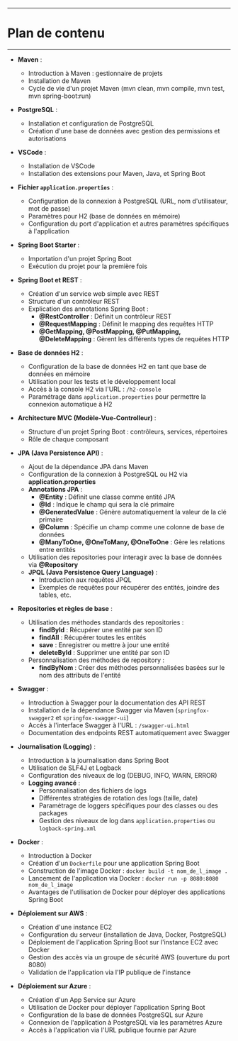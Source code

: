 ----
# Plan de contenu
----

- **Maven** :
  - Introduction à Maven : gestionnaire de projets
  - Installation de Maven
  - Cycle de vie d'un projet Maven (mvn clean, mvn compile, mvn test, mvn spring-boot:run)

- **PostgreSQL** :
  - Installation et configuration de PostgreSQL
  - Création d'une base de données avec gestion des permissions et autorisations

- **VSCode** :
  - Installation de VSCode
  - Installation des extensions pour Maven, Java, et Spring Boot

- **Fichier `application.properties`** :
  - Configuration de la connexion à PostgreSQL (URL, nom d'utilisateur, mot de passe)
  - Paramètres pour H2 (base de données en mémoire)
  - Configuration du port d'application et autres paramètres spécifiques à l'application

- **Spring Boot Starter** :
  - Importation d'un projet Spring Boot
  - Exécution du projet pour la première fois


- **Spring Boot et REST** :
  - Création d'un service web simple avec REST
  - Structure d'un contrôleur REST
  - Explication des annotations Spring Boot : 
    - **@RestController** : Définit un contrôleur REST
    - **@RequestMapping** : Définit le mapping des requêtes HTTP
    - **@GetMapping, @PostMapping, @PutMapping, @DeleteMapping** : Gèrent les différents types de requêtes HTTP

- **Base de données H2** :
  - Configuration de la base de données H2 en tant que base de données en mémoire
  - Utilisation pour les tests et le développement local
  - Accès à la console H2 via l'URL : `/h2-console`
  - Paramétrage dans `application.properties` pour permettre la connexion automatique à H2



- **Architecture MVC (Modèle-Vue-Controlleur)** :
  - Structure d'un projet Spring Boot : contrôleurs, services, répertoires
  - Rôle de chaque composant

- **JPA (Java Persistence API)** :
  - Ajout de la dépendance JPA dans Maven
  - Configuration de la connexion à PostgreSQL ou H2 via **application.properties**
  - **Annotations JPA** :
    - **@Entity** : Définit une classe comme entité JPA
    - **@Id** : Indique le champ qui sera la clé primaire
    - **@GeneratedValue** : Génère automatiquement la valeur de la clé primaire
    - **@Column** : Spécifie un champ comme une colonne de base de données
    - **@ManyToOne, @OneToMany, @OneToOne** : Gère les relations entre entités
  - Utilisation des repositories pour interagir avec la base de données via **@Repository**
  - **JPQL (Java Persistence Query Language)** :
    - Introduction aux requêtes JPQL
    - Exemples de requêtes pour récupérer des entités, joindre des tables, etc.

- **Repositories et règles de base** :
  - Utilisation des méthodes standards des repositories :
    - **findById** : Récupérer une entité par son ID
    - **findAll** : Récupérer toutes les entités
    - **save** : Enregistrer ou mettre à jour une entité
    - **deleteById** : Supprimer une entité par son ID
  - Personnalisation des méthodes de repository :
    - **findByNom** : Créer des méthodes personnalisées basées sur le nom des attributs de l'entité


- **Swagger** :
  - Introduction à Swagger pour la documentation des API REST
  - Installation de la dépendance Swagger via Maven (`springfox-swagger2` et `springfox-swagger-ui`)
  - Accès à l'interface Swagger à l'URL : `/swagger-ui.html`
  - Documentation des endpoints REST automatiquement avec Swagger




- **Journalisation (Logging)** :
  - Introduction à la journalisation dans Spring Boot
  - Utilisation de SLF4J et Logback
  - Configuration des niveaux de log (DEBUG, INFO, WARN, ERROR)
  - **Logging avancé** :
    - Personnalisation des fichiers de logs
    - Différentes stratégies de rotation des logs (taille, date)
    - Paramétrage de loggers spécifiques pour des classes ou des packages
    - Gestion des niveaux de log dans `application.properties` ou `logback-spring.xml`
   

- **Docker** :
  - Introduction à Docker
  - Création d'un `Dockerfile` pour une application Spring Boot
  - Construction de l'image Docker : `docker build -t nom_de_l_image .`
  - Lancement de l'application via Docker : `docker run -p 8080:8080 nom_de_l_image`
  - Avantages de l'utilisation de Docker pour déployer des applications Spring Boot

- **Déploiement sur AWS** :
  - Création d'une instance EC2
  - Configuration du serveur (installation de Java, Docker, PostgreSQL)
  - Déploiement de l'application Spring Boot sur l'instance EC2 avec Docker
  - Gestion des accès via un groupe de sécurité AWS (ouverture du port 8080)
  - Validation de l'application via l'IP publique de l'instance

- **Déploiement sur Azure** :
  - Création d'un App Service sur Azure
  - Utilisation de Docker pour déployer l'application Spring Boot
  - Configuration de la base de données PostgreSQL sur Azure
  - Connexion de l'application à PostgreSQL via les paramètres Azure
  - Accès à l'application via l'URL publique fournie par Azure


